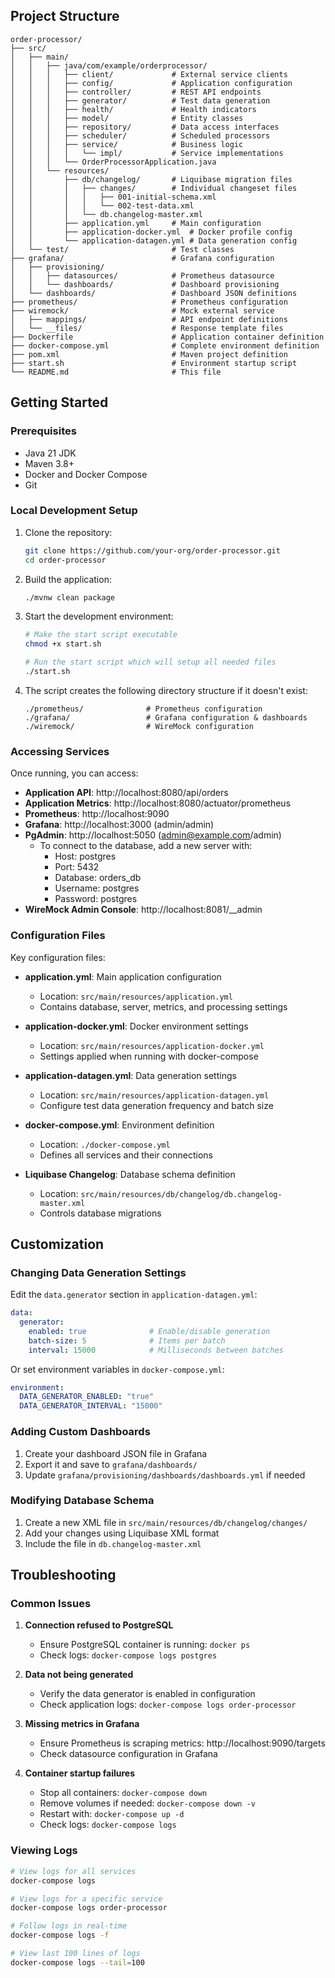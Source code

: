 ## Project Structure

```
order-processor/
├── src/
│   ├── main/
│   │   ├── java/com/example/orderprocessor/
│   │   │   ├── client/             # External service clients
│   │   │   ├── config/             # Application configuration
│   │   │   ├── controller/         # REST API endpoints
│   │   │   ├── generator/          # Test data generation
│   │   │   ├── health/             # Health indicators
│   │   │   ├── model/              # Entity classes
│   │   │   ├── repository/         # Data access interfaces
│   │   │   ├── scheduler/          # Scheduled processors
│   │   │   ├── service/            # Business logic
│   │   │   │   └── impl/           # Service implementations
│   │   │   └── OrderProcessorApplication.java
│   │   └── resources/
│   │       ├── db/changelog/       # Liquibase migration files
│   │       │   ├── changes/        # Individual changeset files
│   │       │   │   ├── 001-initial-schema.xml
│   │       │   │   └── 002-test-data.xml
│   │       │   └── db.changelog-master.xml
│   │       ├── application.yml     # Main configuration
│   │       ├── application-docker.yml  # Docker profile config
│   │       └── application-datagen.yml # Data generation config
│   └── test/                       # Test classes
├── grafana/                        # Grafana configuration
│   ├── provisioning/
│   │   ├── datasources/            # Prometheus datasource
│   │   └── dashboards/             # Dashboard provisioning
│   └── dashboards/                 # Dashboard JSON definitions
├── prometheus/                     # Prometheus configuration
├── wiremock/                       # Mock external service
│   ├── mappings/                   # API endpoint definitions
│   └── __files/                    # Response template files
├── Dockerfile                      # Application container definition
├── docker-compose.yml              # Complete environment definition
├── pom.xml                         # Maven project definition
├── start.sh                        # Environment startup script
└── README.md                       # This file
```

## Getting Started

### Prerequisites

- Java 21 JDK
- Maven 3.8+
- Docker and Docker Compose
- Git

### Local Development Setup

1. Clone the repository:
   ```bash
   git clone https://github.com/your-org/order-processor.git
   cd order-processor
   ```

2. Build the application:
   ```bash
   ./mvnw clean package
   ```

3. Start the development environment:
   ```bash
   # Make the start script executable
   chmod +x start.sh
   
   # Run the start script which will setup all needed files
   ./start.sh
   ```

4. The script creates the following directory structure if it doesn't exist:
   ```
   ./prometheus/              # Prometheus configuration
   ./grafana/                 # Grafana configuration & dashboards
   ./wiremock/                # WireMock configuration
   ```

### Accessing Services

Once running, you can access:

- **Application API**: http://localhost:8080/api/orders
- **Application Metrics**: http://localhost:8080/actuator/prometheus
- **Prometheus**: http://localhost:9090
- **Grafana**: http://localhost:3000 (admin/admin)
- **PgAdmin**: http://localhost:5050 (admin@example.com/admin)
    - To connect to the database, add a new server with:
        - Host: postgres
        - Port: 5432
        - Database: orders_db
        - Username: postgres
        - Password: postgres
- **WireMock Admin Console**: http://localhost:8081/__admin

### Configuration Files

Key configuration files:

- **application.yml**: Main application configuration
    - Location: `src/main/resources/application.yml`
    - Contains database, server, metrics, and processing settings

- **application-docker.yml**: Docker environment settings
    - Location: `src/main/resources/application-docker.yml`
    - Settings applied when running with docker-compose

- **application-datagen.yml**: Data generation settings
    - Location: `src/main/resources/application-datagen.yml`
    - Configure test data generation frequency and batch size

- **docker-compose.yml**: Environment definition
    - Location: `./docker-compose.yml`
    - Defines all services and their connections

- **Liquibase Changelog**: Database schema definition
    - Location: `src/main/resources/db/changelog/db.changelog-master.xml`
    - Controls database migrations

## Customization

### Changing Data Generation Settings

Edit the `data.generator` section in `application-datagen.yml`:

```yaml
data:
  generator:
    enabled: true              # Enable/disable generation
    batch-size: 5              # Items per batch
    interval: 15000            # Milliseconds between batches
```

Or set environment variables in `docker-compose.yml`:

```yaml
environment:
  DATA_GENERATOR_ENABLED: "true"
  DATA_GENERATOR_INTERVAL: "15000"
```

### Adding Custom Dashboards

1. Create your dashboard JSON file in Grafana
2. Export it and save to `grafana/dashboards/`
3. Update `grafana/provisioning/dashboards/dashboards.yml` if needed

### Modifying Database Schema

1. Create a new XML file in `src/main/resources/db/changelog/changes/`
2. Add your changes using Liquibase XML format
3. Include the file in `db.changelog-master.xml`

## Troubleshooting

### Common Issues

1. **Connection refused to PostgreSQL**
    - Ensure PostgreSQL container is running: `docker ps`
    - Check logs: `docker-compose logs postgres`

2. **Data not being generated**
    - Verify the data generator is enabled in configuration
    - Check application logs: `docker-compose logs order-processor`

3. **Missing metrics in Grafana**
    - Ensure Prometheus is scraping metrics: http://localhost:9090/targets
    - Check datasource configuration in Grafana

4. **Container startup failures**
    - Stop all containers: `docker-compose down`
    - Remove volumes if needed: `docker-compose down -v`
    - Restart with: `docker-compose up -d`
    - Check logs: `docker-compose logs`

### Viewing Logs

```bash
# View logs for all services
docker-compose logs

# View logs for a specific service
docker-compose logs order-processor

# Follow logs in real-time
docker-compose logs -f

# View last 100 lines of logs
docker-compose logs --tail=100
```